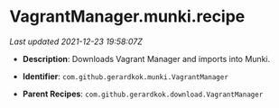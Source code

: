 # VagrantManager.munki.recipe

_Last updated 2021-12-23 19:58:07Z_

- **Description**: Downloads Vagrant Manager and imports into Munki.

- **Identifier**: `com.github.gerardkok.munki.VagrantManager`

- **Parent Recipes**: `com.github.gerardkok.download.VagrantManager`